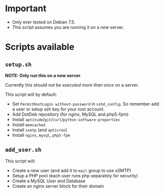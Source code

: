 # Important
- Only ever tested on Debian 7.5.
- This script assumes you are running it on a *new* server.

# Scripts available

## `setup.sh`
**NOTE: Only run this on a new server**.

Currently this should _not be executed more than once_ on a server.

This script will by default:
- Set `PermitRootLogin without-password` in `sshd_config`. So remember add a user or setup ssh key for your root account.
- Add DotDeb repository (for nginx, MySQL and php5-fpm)
- Install `aptitude`/`git`/`curl`/`python-software-properties`
- Install `memcached`
- Install `ssmtp` (and `apticron`)
- Install `nginx`, `mysql`, `php5-fpm`

## `add_user.sh`
This script will:
- Create a new user (and add it to `mail` group to use sSMTP)
- Setup a PHP pool (each user runs php separately for security)
- Create a MySQL User and Database
- Create an nginx server block for their domain
